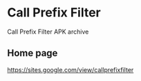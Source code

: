 # Call Prefix Filter
Call Prefix Filter APK archive

## Home page
https://sites.google.com/view/callprefixfilter
